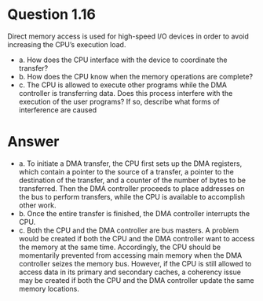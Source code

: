 # Question 1.16 #

Direct memory access is used for high-speed I/O devices in order to
avoid increasing the CPU’s execution load.

- a. How does the CPU interface with the device to coordinate the
transfer?
- b. How does the CPU know when the memory operations are complete?
- c. The CPU is allowed to execute other programs while the DMA
controller is transferring data. Does this process interfere with
the execution of the user programs? If so, describe what forms of
interference are caused

# Answer #

- a. To initiate a DMA transfer, the CPU first sets up the DMA registers, which contain a pointer 
to the source of a transfer, a pointer to the destination of the transfer, and a counter of the number of 
bytes to be transferred. Then the DMA controller proceeds to place addresses on the bus to perform 
transfers, while the CPU is available to accomplish other work. 
- b. Once the entire transfer is finished, the DMA controller interrupts the CPU. 
- c. Both the CPU and the DMA controller are bus masters. A problem would be created if both the 
CPU and the DMA controller want to access the memory at the same time. Accordingly, the CPU 
should be momentarily prevented from accessing main memory when the DMA controller seizes the 
memory bus. However, if the CPU is still allowed to access data in its primary and secondary caches, 
a coherency issue may be created if both the CPU and the DMA controller update the same memory 
locations. 
